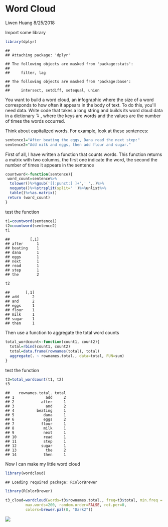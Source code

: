 Word Cloud
================
Liwen Huang
8/25/2018

Import some library

``` r
library(dplyr)
```

    ## 
    ## Attaching package: 'dplyr'

    ## The following objects are masked from 'package:stats':
    ## 
    ##     filter, lag

    ## The following objects are masked from 'package:base':
    ## 
    ##     intersect, setdiff, setequal, union

You want to build a word cloud, an infographic where the size of a word corresponds to how often it appears in the body of text. To do this, you'll need data. Write code that takes a long string and builds its word cloud data in a dictionary ↴ , where the keys are words and the values are the number of times the words occurred.

Think about capitalized words. For example, look at these sentences:

``` r
sentence1="After beating the eggs, Dana read the next step:"
sentence2="Add milk and eggs, then add flour and sugar."
```

First of all, I have written a function that counts words. This function returns a matrix with two columns, the first one indicate the word, the second the number of times it appears in the sentence

``` r
countword<-function(sentence){
 word_count=sentence%>%
  tolower()%>%gsub('[[:punct:] ]+',' ',.)%>%
  noquote()%>%strsplit(split=' ')%>%unlist%>%
  table()%>%as.matrix()
 return (word_count)
}
```

test the function

``` r
t1=countword(sentence1)
t2=countword(sentence2)
t1
```

    ##         [,1]
    ## after      1
    ## beating    1
    ## dana       1
    ## eggs       1
    ## next       1
    ## read       1
    ## step       1
    ## the        2

``` r
t2
```

    ##       [,1]
    ## add      2
    ## and      2
    ## eggs     1
    ## flour    1
    ## milk     1
    ## sugar    1
    ## then     1

Then use a function to aggregate the total word counts

``` r
total_wordcount<-function(count1, count2){
  total=rbind(count1, count2)
  total=data.frame(rownames(total), total)
  aggregate(. ~ rownames.total., data=total, FUN=sum)  
}
```

test the function

``` r
t3=total_wordcount(t1, t2)
t3
```

    ##    rownames.total. total
    ## 1              add     2
    ## 2            after     1
    ## 3              and     2
    ## 4          beating     1
    ## 5             dana     1
    ## 6             eggs     2
    ## 7            flour     1
    ## 8             milk     1
    ## 9             next     1
    ## 10            read     1
    ## 11            step     1
    ## 12           sugar     1
    ## 13             the     2
    ## 14            then     1

Now I can make my little word cloud

``` r
library(wordcloud)
```

    ## Loading required package: RColorBrewer

``` r
library(RColorBrewer)

t3_cloud=wordcloud(words=t3$rownames.total., freq=t3$total, min.freq = 1,
         max.words=200, random.order=FALSE, rot.per=0, 
         colors=brewer.pal(8, "Dark2"))
```

![](word_cloud_files/figure-markdown_github/unnamed-chunk-7-1.png)
